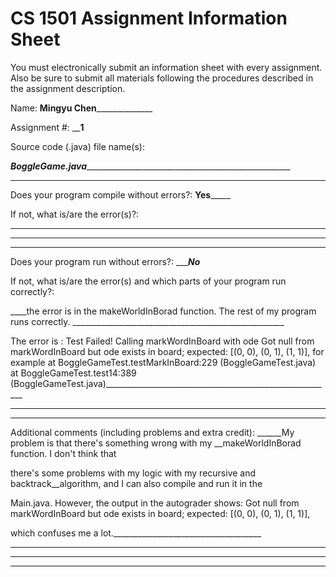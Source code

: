 # CS 1501 Assignment Information Sheet

You must electronically submit an information sheet with
every assignment. Also be sure to submit all materials
following the procedures described in the assignment
description.

Name: ________Mingyu Chen______________________

Assignment #: ________1______

Source code (.java) file name(s):

___BoggleGame.java______________________________________________________

_________________________________________________________

Does your program compile without errors?: ____Yes_________

If not, what is/are the error(s)?:

__________________________________________

_________________________________________________________

_________________________________________________________

Does your program run without errors?: ________No_____

If not, what is/are the error(s) and which parts of your
program run correctly?:

____the error is in the makeWorldInBorad function. The rest of my program runs correctly. _____________________________________________________

The error is : Test Failed!
Calling markWordInBoard with ode
Got null from markWordInBoard but ode exists in board; expected: [(0, 0), (0, 1), (1, 1)], for example
    at BoggleGameTest.testMarkInBoard:229 (BoggleGameTest.java)
    at BoggleGameTest.test14:389 (BoggleGameTest.java)_________________________________________________________

_________________________________________________________

_________________________________________________________


Additional comments (including problems and extra credit):
______My problem is that there's something wrong with my __makeWorldInBorad function. I don't think that 

there's some problems with my logic with my recursive and backtrack__algorithm, and I can also compile and run it in the 

Main.java. However, the output in the autograder shows: Got null from markWordInBoard but ode exists in board; expected: [(0, 0), (0, 1), (1, 1)],

which confuses me a lot._____________________________________

_________________________________________________________

_________________________________________________________

_________________________________________________________
